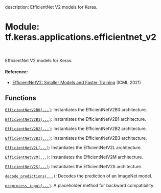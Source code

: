 description: EfficientNet V2 models for Keras.

<div itemscope itemtype="http://developers.google.com/ReferenceObject">
<meta itemprop="name" content="tf.keras.applications.efficientnet_v2" />
<meta itemprop="path" content="Stable" />
</div>

# Module: tf.keras.applications.efficientnet_v2

<!-- Insert buttons and diff -->

<table class="tfo-notebook-buttons tfo-api nocontent" align="left">

</table>



EfficientNet V2 models for Keras.



#### Reference:


- [EfficientNetV2: Smaller Models and Faster Training](
    https://arxiv.org/abs/2104.00298) (ICML 2021)

## Functions

[`EfficientNetV2B0(...)`](../../../tf/keras/applications/efficientnet_v2/EfficientNetV2B0.md): Instantiates the EfficientNetV2B0 architecture.

[`EfficientNetV2B1(...)`](../../../tf/keras/applications/efficientnet_v2/EfficientNetV2B1.md): Instantiates the EfficientNetV2B1 architecture.

[`EfficientNetV2B2(...)`](../../../tf/keras/applications/efficientnet_v2/EfficientNetV2B2.md): Instantiates the EfficientNetV2B2 architecture.

[`EfficientNetV2B3(...)`](../../../tf/keras/applications/efficientnet_v2/EfficientNetV2B3.md): Instantiates the EfficientNetV2B3 architecture.

[`EfficientNetV2L(...)`](../../../tf/keras/applications/efficientnet_v2/EfficientNetV2L.md): Instantiates the EfficientNetV2L architecture.

[`EfficientNetV2M(...)`](../../../tf/keras/applications/efficientnet_v2/EfficientNetV2M.md): Instantiates the EfficientNetV2M architecture.

[`EfficientNetV2S(...)`](../../../tf/keras/applications/efficientnet_v2/EfficientNetV2S.md): Instantiates the EfficientNetV2S architecture.

[`decode_predictions(...)`](../../../tf/keras/applications/efficientnet_v2/decode_predictions.md): Decodes the prediction of an ImageNet model.

[`preprocess_input(...)`](../../../tf/keras/applications/efficientnet_v2/preprocess_input.md): A placeholder method for backward compatibility.

